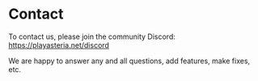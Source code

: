 # Contact 

To contact us, please join the community Discord: https://playasteria.net/discord

We are happy to answer any and all questions, add features, make fixes, etc.